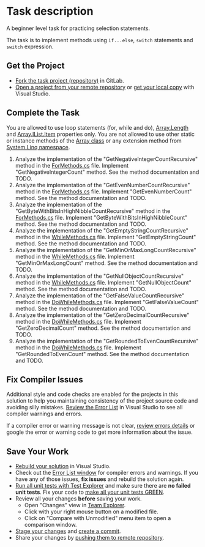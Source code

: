 # Task description

A beginner level task for practicing selection statements.

The task is to implement methods using `if...else`, `switch` statements and `switch` expression.


## Get the Project

* [Fork the task project (repository)](https://docs.gitlab.com/ee/user/project/repository/forking_workflow.html#creating-a-fork) in GitLab.
* [Open a project from your remote repository](https://docs.microsoft.com/en-us/visualstudio/get-started/tutorial-open-project-from-repo) or [get your local copy](https://docs.microsoft.com/en-us/azure/devops/repos/git/clone#clone-from-another-git-provider) with Visual Studio.


## Complete the Task

You are allowed to use loop statements (for, while and do), [Array.Length](https://docs.microsoft.com/en-us/dotnet/api/system.array.length) and [Array.IList.Item](https://docs.microsoft.com/en-us/dotnet/api/system.array.system-collections-ilist-item) properties only. You are not allowed to use other static or instance methods of the [Array class](https://docs.microsoft.com/en-us/dotnet/api/system.array) or any extension method from [System.Linq namespace](https://docs.microsoft.com/en-us/dotnet/api/system.linq).


1. Analyze the implementation of the "GetNegativeIntegerCountRecursive" method in the [ForMethods.cs](CountingArrayElements/ForMethods.cs) file. Implement "GetNegativeIntegerCount" method. See the method documentation and TODO.
1. Analyze the implementation of the "GetEvenNumberCountRecursive" method in the [ForMethods.cs](CountingArrayElements/ForMethods.cs) file. Implement "GetEvenNumberCount" method. See the method documentation and TODO.
1. Analyze the implementation of the "GetByteWithBitsInHighNibbleCountRecursive" method in the [ForMethods.cs](CountingArrayElements/ForMethods.cs) file. Implement "GetByteWithBitsInHighNibbleCount" method. See the method documentation and TODO.
1. Analyze the implementation of the "GetEmptyStringCountRecursive" method in the [WhileMethods.cs](CountingArrayElements/WhileMethods.cs) file. Implement "GetEmptyStringCount" method. See the method documentation and TODO.
1. Analyze the implementation of the "GetMinOrMaxLongCountRecursive" method in the [WhileMethods.cs](CountingArrayElements/WhileMethods.cs) file. Implement "GetMinOrMaxLongCount" method. See the method documentation and TODO.
1. Analyze the implementation of the "GetNullObjectCountRecursive" method in the [WhileMethods.cs](CountingArrayElements/WhileMethods.cs) file. Implement "GetNullObjectCount" method. See the method documentation and TODO.
1. Analyze the implementation of the "GetFalseValueCountRecursive" method in the [DoWhileMethods.cs](CountingArrayElements/DoWhileMethods.cs) file. Implement "GetFalseValueCount" method. See the method documentation and TODO.
1. Analyze the implementation of the "GetZeroDecimalCountRecursive" method in the [DoWhileMethods.cs](CountingArrayElements/DoWhileMethods.cs) file. Implement "GetZeroDecimalCount" method. See the method documentation and TODO.
1. Analyze the implementation of the "GetRoundedToEvenCountRecursive" method in the [DoWhileMethods.cs](CountingArrayElements/DoWhileMethods.cs) file. Implement "GetRoundedToEvenCount" method. See the method documentation and TODO.


## Fix Compiler Issues

Additional style and code checks are enabled for the projects in this solution to help you maintaining consistency of the project source code and avoiding silly mistakes. [Review the Error List](https://docs.microsoft.com/en-us/visualstudio/ide/find-and-fix-code-errors#review-the-error-list) in Visual Studio to see all compiler warnings and errors.

If a compiler error or warning message is not clear, [review errors details](https://docs.microsoft.com/en-us/visualstudio/ide/find-and-fix-code-errors#review-errors-in-detail) or google the error or warning code to get more information about the issue.


## Save Your Work

* [Rebuild your solution](https://docs.microsoft.com/en-us/visualstudio/ide/building-and-cleaning-projects-and-solutions-in-visual-studio) in Visual Studio.
* Check out the [Error List window](https://docs.microsoft.com/en-us/visualstudio/ide/reference/error-list-window) for compiler errors and warnings. If you have any of those issues, **fix issues** and rebuild the solution again.
* [Run all unit tests with Test Explorer](https://docs.microsoft.com/en-us/visualstudio/test/run-unit-tests-with-test-explorer) and make sure there are **no failed unit tests**. Fix your code to [make all your unit tests GREEN](https://stackoverflow.com/questions/276813/what-is-red-green-testing).
* Review all your changes **before** saving your work.
    * Open "Changes" view in [Team Explorer](https://docs.microsoft.com/en-us/visualstudio/ide/reference/team-explorer-reference).
    * Click with your right mouse button on a modified file.
    * Click on "Compare with Unmodified" menu item to open a comparison window.
* [Stage your changes](https://docs.microsoft.com/en-us/azure/devops/repos/git/commits#stage-your-changes) and [create a commit](https://docs.microsoft.com/en-us/azure/devops/repos/git/commits#create-a-commit).
* Share your changes by [pushing them to remote repository](https://docs.microsoft.com/en-us/azure/devops/repos/git/pushing).